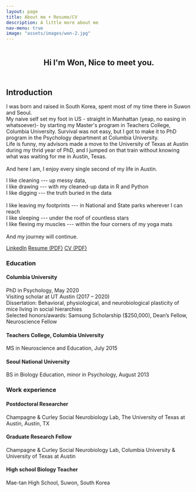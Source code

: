 ```yaml
---
layout: page
title: About me + Resume/CV
description: A little more about me
nav-menu: true
image: "assets/images/won-2.jpg"
---
```


<span class="image fit"><img src="{% link assets/images/won-2.jpg %}" alt="" /></span>
<!-- Main -->
<div id="main" class="alt">

<!-- One -->
<section id="one">
	<div class="inner">
		<header class="major">
			<h1>Hi I'm Won, Nice to meet you.</h1>
		</header>

<!-- Content -->
<h2 id="content">Introduction</h2>
<p>I was born and raised in South Korea, spent most of my time there in Suwon and Seoul. <br />
 My naive self set my foot in US - straight in Manhattan (yeap, no easing in whatsoever)- by starting my Master's program in Teachers College, Columbia University. Survival was not easy, but I got to make it to PhD program in the Psychology department at Columbia University. <br />
Life is funny, my advisors made a move to the University of Texas at Austin during my thrid year of PhD, and I jumped on that train without knowing what was waiting for me in Austin, Texas.<br />
  <br />
And here I am, I enjoy every single second of my life in Austin.<br />
 </p>
I like cleaning --- up messy data, <br />
I like drawing --- with my cleaned-up data in R and Python <br />
I like digging --- the truth buried in the data <br />
 <br />
I like leaving my footprints --- in National and State parks wherever I can reach <br />
I like sleeping --- under the roof of countless stars <br />
I like flexing my muscles --- within the four corners of my yoga mats <br />
 <br />
And my journey will continue. <p/>
<p><a href="https://www.linkedin.com/in/wonlee-neuroscience/" class="button icon fa-linkedin">LinkedIn</a>     <a href="assets/files/resume.pdf" class="button">Resume (PDF)</a>     <a href="assets/files/CV.pdf" class="button">CV (PDF)</a><p/>

<div class="row">
	<div class="6u 12u$(small)">
		<h3>Education</h3>
		<h4>Columbia University</h4>
		<p>PhD in Psychology, May 2020 <br />
		Visiting scholar at UT Austin (2017 – 2020)<br />
		Dissertation: Behavioral, physiological, and neurobiological plasticity of mice living in social hierarchies<br />
		Selected honors/awards: Samsung Scholarship ($250,000), Dean’s Fellow, Neuroscience Fellow </p>
		<h4>Teachers College, Columbia University</h4>
		<p>MS in Neuroscience and Education, July 2015</p>
		<h4>Seoul National University</h4>
		<p>BS in Biology Education, minor in Psychology, August 2013</p>
	</div>
	<div class="6u$ 12u$(small)">
		<h3>Work experience</h3>
		<h4>Postdoctoral Researcher</h4>
		<p>Champagne & Curley Social Neurobiology Lab, The University of Texas at Austin, Austin, TX</p>
		<h4>Graduate Research Fellow</h4>
		<p>Champagne & Curley Social Neurobiology Lab, Columbia University & University of Texas at Austin</p>
		<h4>High school Biology Teacher </h4>
		<p>Mae-tan High School, Suwon, South Korea</p>
	</div>
</div>
